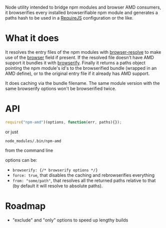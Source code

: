 Node utility intended to bridge npm modules and browser AMD consumers, it browserifies every installed browserifiable npm module and generates a paths hash to be used in a [RequireJS](http://requirejs.org/) configuration or the like.

# What it does

It resolves the entry files of the npm modules with [browser-resolve](https://github.com/shtylman/node-browser-resolve) to make use of the [browser](https://gist.github.com/shtylman/4339901) field if present. If the resolved file doesn't have AMD support it bundles it with [browserify](https://github.com/substack/node-browserify).
Finally it returns a paths object pointing the npm module's id's to the browserified bundle (wrapped in an AMD define), or to the original entry file if it already has AMD support.

It does caching via the bundle filename. The same module version with the same browserify options won't be browserified twice.

# API

```javascript
require("npm-amd")(options, function(err, paths){});
```

or just

```
node_modules/.bin/npm-amd
```

from the command line

options can be:
- `browserify: {/* browserify options */}`
- `force: true`, that disables the caching and rebrowserifies everything
- `from: "some/path"`, that resolves all the returned paths relative to that (by default it will resolve to absolute paths).



# Roadmap

- "exclude" and "only" options to speed up lengthy builds
